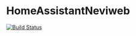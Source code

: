 # HomeAssistantNeviweb
[![Build Status](https://travis-ci.org/nslythe/HomeAssistantNeviweb.svg?branch=master)](https://travis-ci.org/nslythe/HomeAssistantNeviweb)
